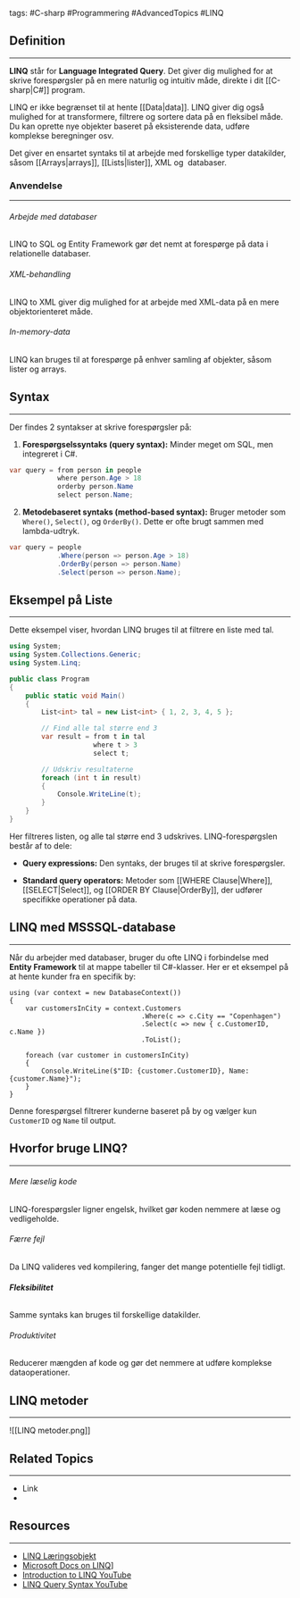tags: #C-sharp #Programmering #AdvancedTopics #LINQ

## Definition 
---
**LINQ** står for **Language Integrated Query**. 
Det giver dig mulighed for at skrive forespørgsler på en mere naturlig og intuitiv måde, direkte i dit [[C-sharp|C#]] program.

LINQ er ikke begrænset til at hente [[Data|data]]. 
LINQ giver dig også mulighed for at transformere, filtrere og sortere data på en fleksibel måde. 
Du kan oprette nye objekter baseret på eksisterende data, udføre komplekse beregninger osv. 

Det giver en ensartet syntaks til at arbejde med forskellige typer datakilder, såsom [[Arrays|arrays]], [[Lists|lister]], XML og  databaser.
### Anvendelse
---
###### Arbejde med databaser
LINQ to SQL og Entity Framework gør det nemt at forespørge på data i relationelle databaser.
###### XML-behandling
LINQ to XML giver dig mulighed for at arbejde med XML-data på en mere objektorienteret måde.
###### In-memory-data 
LINQ kan bruges til at forespørge på enhver samling af objekter, såsom lister og arrays.

## Syntax
---
Der findes 2 syntakser at skrive forespørgsler på:
1. **Forespørgselssyntaks (query syntax):** Minder meget om SQL, men integreret i C#. 
```csharp
var query = from person in people
            where person.Age > 18
            orderby person.Name
            select person.Name;
```

2. **Metodebaseret syntaks (method-based syntax):** Bruger metoder som `Where()`, `Select()`, og `OrderBy()`. Dette er ofte brugt sammen med lambda-udtryk.
```csharp
var query = people
            .Where(person => person.Age > 18)
            .OrderBy(person => person.Name)
            .Select(person => person.Name);
```

## Eksempel på Liste
---
Dette eksempel viser, hvordan LINQ bruges til at filtrere en liste med tal.

```csharp
using System;
using System.Collections.Generic;
using System.Linq;

public class Program
{
    public static void Main()
    {
        List<int> tal = new List<int> { 1, 2, 3, 4, 5 };

        // Find alle tal større end 3
        var result = from t in tal
                     where t > 3
                     select t;

        // Udskriv resultaterne
        foreach (int t in result)
        {
            Console.WriteLine(t);
        }
    }
}
```

Her filtreres listen, og alle tal større end 3 udskrives. LINQ-forespørgslen består af to dele:

- **Query expressions:** Den syntaks, der bruges til at skrive forespørgsler.

- **Standard query operators:** Metoder som [[WHERE Clause|Where]], [[SELECT|Select]], og [[ORDER BY Clause|OrderBy]], der udfører specifikke operationer på data.
## LINQ med MSSSQL-database
---
Når du arbejder med databaser, bruger du ofte LINQ i forbindelse med **Entity Framework** til at mappe tabeller til C#-klasser. Her er et eksempel på at hente kunder fra en specifik by:

```Csharp
using (var context = new DatabaseContext())
{
    var customersInCity = context.Customers
                                 .Where(c => c.City == "Copenhagen")
                                 .Select(c => new { c.CustomerID, c.Name })
                                 .ToList();

    foreach (var customer in customersInCity)
    {
        Console.WriteLine($"ID: {customer.CustomerID}, Name: {customer.Name}");
    }
}
```

Denne forespørgsel filtrerer kunderne baseret på by og vælger kun `CustomerID` og `Name` til output.


## Hvorfor bruge LINQ?
---
###### Mere læselig kode
LINQ-forespørgsler ligner engelsk, hvilket gør koden nemmere at læse og vedligeholde.

###### Færre fejl
Da LINQ valideres ved kompilering, fanger det mange potentielle fejl tidligt.

###### **Fleksibilitet**
Samme syntaks kan bruges til forskellige datakilder.

###### Produktivitet
Reducerer mængden af kode og gør det nemmere at udføre komplekse dataoperationer.


## LINQ metoder
---
![[LINQ metoder.png]]
## Related Topics
---
- Link
- 

## Resources
---
- [LINQ Læringsobjekt](https://scorm.itslearning.com/data/3289/C20150/ims_import_21/scormcontent/index.html#/lessons/QQs0faLh4vkwbiymhZn5iyCgCM1wDIjt)
- [Microsoft Docs on LINQ](https://learn.microsoft.com/en-us/dotnet/csharp/linq/)]
- [Introduction to LINQ YouTube](https://www.youtube.com/watch?v=2AfAkBke9N4&ab_channel=DamienK)
- [LINQ Query Syntax YouTube](https://www.youtube.com/watch?v=mhRsQwEeoeM&t=3s&ab_channel=ProgrammingBasics)